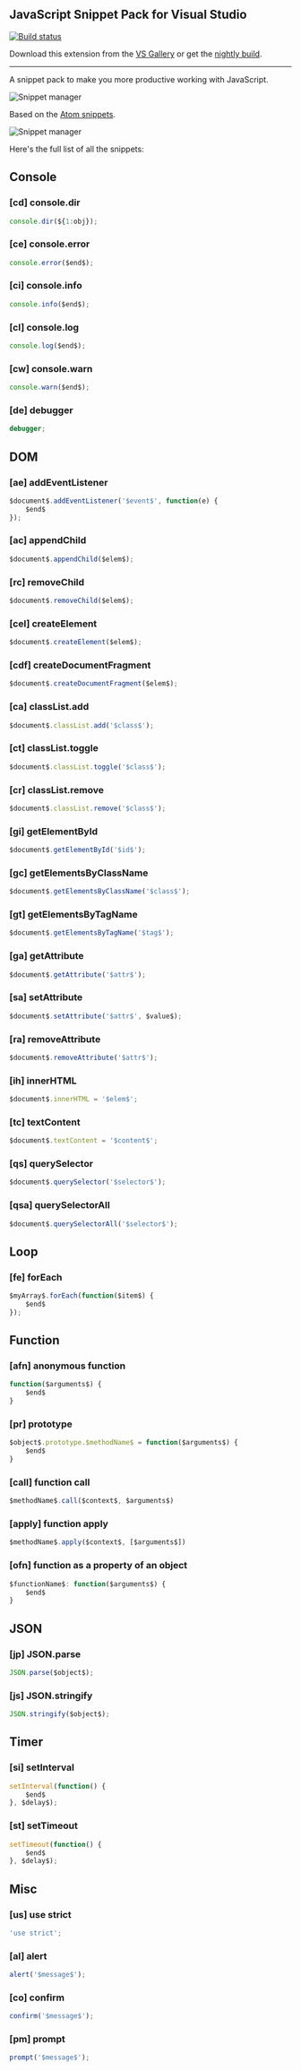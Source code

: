 ## JavaScript Snippet Pack for Visual Studio

[![Build status](https://ci.appveyor.com/api/projects/status/qogg94i8nry0g0j7?svg=true)](https://ci.appveyor.com/project/madskristensen/javascriptsnippetpack)

Download this extension from the
[VS Gallery](https://visualstudiogallery.msdn.microsoft.com/423eb4a3-215f-4a8f-9287-1512618ffda3)
or get the
[nightly build](http://vsixgallery.com/extension/2a20580c-7be4-4440-bcd6-8dcf5aa2004e/).

-----------------------------------------

A snippet pack to make you more productive working with JavaScript.

![Snippet manager](art/javascript-snippet-pack.gif)

Based on the [Atom snippets](https://atom.io/packages/javascript-snippets).

![Snippet manager](art/snippet-manager.png)

Here's the full list of all the snippets:

## Console

### [cd] console.dir

```javascript
console.dir(${1:obj});
```

### [ce] console.error

```javascript
console.error($end$);
```

### [ci] console.info

```javascript
console.info($end$);
```

### [cl] console.log

```javascript
console.log($end$);
```

### [cw] console.warn

```javascript
console.warn($end$);
```

### [de] debugger

```javascript
debugger;
```

## DOM

### [ae] addEventListener

```javascript
$document$.addEventListener('$event$', function(e) {
	$end$
});
```

### [ac] appendChild

```javascript
$document$.appendChild($elem$);
```

### [rc] removeChild

```javascript
$document$.removeChild($elem$);
```

### [cel] createElement

```javascript
$document$.createElement($elem$);
```

### [cdf] createDocumentFragment

```javascript
$document$.createDocumentFragment($elem$);
```

### [ca] classList.add

```javascript
$document$.classList.add('$class$');
```

### [ct] classList.toggle

```javascript
$document$.classList.toggle('$class$');
```

### [cr] classList.remove

```javascript
$document$.classList.remove('$class$');
```

### [gi] getElementById

```javascript
$document$.getElementById('$id$');
```

### [gc] getElementsByClassName

```javascript
$document$.getElementsByClassName('$class$');
```

### [gt] getElementsByTagName

```javascript
$document$.getElementsByTagName('$tag$');
```

### [ga] getAttribute

```javascript
$document$.getAttribute('$attr$');
```

### [sa] setAttribute

```javascript
$document$.setAttribute('$attr$', $value$);
```

### [ra] removeAttribute

```javascript
$document$.removeAttribute('$attr$');
```

### [ih] innerHTML

```javascript
$document$.innerHTML = '$elem$';
```

### [tc] textContent

```javascript
$document$.textContent = '$content$';
```

### [qs] querySelector

```javascript
$document$.querySelector('$selector$');
```

### [qsa] querySelectorAll

```javascript
$document$.querySelectorAll('$selector$');
```

## Loop

### [fe] forEach

```javascript
$myArray$.forEach(function($item$) {
	$end$
});
```

## Function

### [afn] anonymous function

```javascript
function($arguments$) {
	$end$
}
```

### [pr] prototype

```javascript
$object$.prototype.$methodName$ = function($arguments$) {
	$end$
}
```

### [call] function call

```javascript
$methodName$.call($context$, $arguments$)
```

### [apply] function apply

```javascript
$methodName$.apply($context$, [$arguments$])
```

### [ofn] function as a property of an object

```javascript
$functionName$: function($arguments$) {
	$end$
}
```

## JSON

### [jp] JSON.parse

```javascript
JSON.parse($object$);
```

### [js] JSON.stringify

```javascript
JSON.stringify($object$);
```

## Timer

### [si] setInterval

```javascript
setInterval(function() {
	$end$
}, $delay$);
```

### [st] setTimeout

```javascript
setTimeout(function() {
	$end$
}, $delay$);
```

## Misc

### [us] use strict

```javascript
'use strict';
```

### [al] alert

```javascript
alert('$message$');
```

### [co] confirm

```javascript
confirm('$message$');
```

### [pm] prompt

```javascript
prompt('$message$');
```